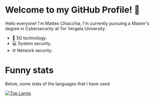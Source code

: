 # Welcome to my GitHub Profile! 👋

Hello everyone! I'm Matteo Chiacchia, I'm currently pursuing a Master's degree in Cybersecurity at Tor Vergata University.

- 📱 5G technology.
- 💻 System security.
- 🌐 Network security.<br>

# Funny stats
Below, some stats of the languages that I have used. <br>

[![Top Langs](https://github-readme-stats.vercel.app/api/top-langs/?username=chiacchius&layout=compact&theme=radical&exclude_repo=universita,srsran)](https://github.com/anuraghazra/github-readme-stats)
